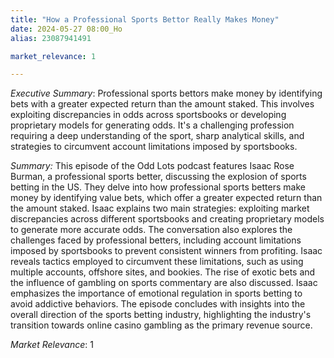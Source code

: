 ```yaml
---
title: "How a Professional Sports Bettor Really Makes Money"
date: 2024-05-27 08:00_Ho
alias: 23087941491

market_relevance: 1

---
```

*Executive Summary*: Professional sports bettors make money by identifying bets with a greater expected return than the amount staked. This involves exploiting discrepancies in odds across sportsbooks or developing proprietary models for generating odds.  It's a challenging profession requiring a deep understanding of the sport, sharp analytical skills, and strategies to circumvent account limitations imposed by sportsbooks.


*Summary:*
This episode of the Odd Lots podcast features Isaac Rose Burman, a professional sports better, discussing the explosion of sports betting in the US. They delve into how professional sports betters make money by identifying value bets, which offer a greater expected return than the amount staked. Isaac explains two main strategies: exploiting market discrepancies across different sportsbooks and creating proprietary models to generate more accurate odds. The conversation also explores the challenges faced by professional betters, including account limitations imposed by sportsbooks to prevent consistent winners from profiting. Isaac reveals tactics employed to circumvent these limitations, such as using multiple accounts, offshore sites, and bookies. The rise of exotic bets and the influence of gambling on sports commentary are also discussed. Isaac emphasizes the importance of emotional regulation in sports betting to avoid addictive behaviors. The episode concludes with insights into the overall direction of the sports betting industry, highlighting the industry's transition towards online casino gambling as the primary revenue source.



*Market Relevance*: 1
  